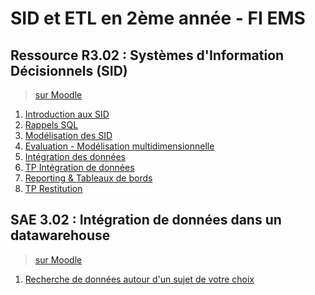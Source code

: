 # SID et ETL en 2ème année - FI EMS

## Ressource R3.02 : Systèmes d'Information Décisionnels (SID)

> [sur Moodle](https://moodle.u-paris.fr/course/view.php?id=43417)

1. [Introduction aux SID](https://docs.google.com/presentation/d/e/2PACX-1vR829kNlv-n9c9yq_VGKzxa5t8RFDL_3JODxOaMjjOn_Tz5oCHRFV1wgTzLd1FH8CQeD-37fdMmXlBv/pub?start=false&loop=false&delayms=3000)
2. [Rappels SQL](seance2)
3. [Modélisation des SID](https://docs.google.com/presentation/d/e/2PACX-1vQ17imaWyGW2ala_e-F6maebia-i2LFRIiRnaGBp5zFUKSiU2qCL9UHhbd1yAcfVc0Dx4otDRWjUrm2/pub?start=false&loop=false&delayms=3000)
4. [Evaluation - Modélisation multidimensionnelle](https://moodle.u-paris.fr/mod/page/view.php?id=587704)
5. [Intégration des données](https://docs.google.com/presentation/d/e/2PACX-1vSvjB8XvSb5UaHnQKjZO5fHsAYCiaPC6BTgRoSjSvR6MzFiXMNBRsiXSJAaO2HeVZOyPTa65eoHyMrg/pub?start=false&loop=false&delayms=3000)
6. [TP Intégration de données](seance6)
7. [Reporting & Tableaux de bords](https://docs.google.com/presentation/d/e/2PACX-1vTXlTT6OTubUDFxqIs-p6cQwfSjDfSekw5mfkeudQilQu7-RC4j4snZe1vUj2Rb1VY3kLztnyKHpTsY/pub?start=false&loop=false&delayms=3000)
8. [TP Restitution](seance8)

## SAE 3.02 : Intégration de données dans un datawarehouse
    
> [sur Moodle](https://moodle.u-paris.fr/course/view.php?id=43474)

1. [Recherche de données autour d'un sujet de votre choix](sae-livrable1)
